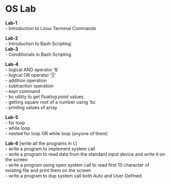 # OS Lab

**Lab-1**<br>
	- Introduction to Linux Terminal Commands<br>

**Lab-2**<br>
	- Introduction to Bash Scripting<br>
**Lab-3**<br>
	- Conditionals in Bash Scripting<br>

**Lab-4**<br>
	- logical AND operator '&'<br>
	- logical OR operator '||'<br>
	- addition operation<br>
        - subtraction operation<br>
	- expr command<br>
	- bc utility to get floating point values<br>
	- getting square root of a number using 'bc<br>
	- printing values of array<br>

**Lab-5**<br>
	- for loop<br>
	- while loop<br>
	- nested for loop OR while loop (anyone of them)<br>

**Lab-6** [write all the programs in c]<br>
	- write a program to implement system call<br>
	- write a program to read data from the standard input device and write it on the screen<br>
	- write a program using open system call to read first 10 character of existing file and print them on the screen<br>
	- write a program to dup system call both Auto and User-Defined<br> 

